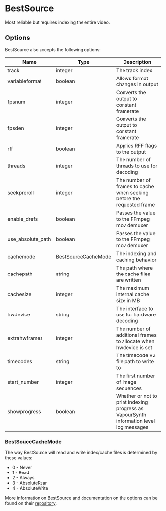 # BestSource

Most reliable but requires indexing the entire video.

## Options

BestSource also accepts the following options:

Name | Type | Description
--- | --- | ---
track | integer | The track index
variableformat | boolean | Allows format changes in output
fpsnum | integer | Converts the output to constant framerate
fpsden | integer | Converts the output to constant framerate
rff | boolean | Applies RFF flags to the output
threads | integer | The number of threads to use for decoding
seekpreroll | integer | The number of frames to cache when seeking before the requested frame
enable_drefs | boolean | Passes the value to the FFmpeg mov demuxer
use_absolute_path | boolean | Passes the value to the FFmpeg mov demuxer
cachemode | [BestSourceCacheMode](#bestsoucecachemode) | The indexing and caching behavior
cachepath | string | The path where  the cache files are written
cachesize | integer | The maximum internal cache size in MB
hwdevice | string | The interface to use for hardware decoding
extrahwframes | integer | The number of additional frames to allocate when hwdevice is set
timecodes | string | The timecode v2 file path to write to
start_number | integer | The first number of image sequences
showprogress | boolean | Whether or not to print indexing progress as VapourSynth information level log messages

### BestSouceCacheMode

The way BestSource will read and write index/cache files is determined by these values:

* 0 - Never
* 1 - Read
* 2 - Always
* 3 - AbsoluteRear
* 4 - AbsoluteWrite

More information on BestSource and documentation on the options can be found on their [repository][bestsource].

<!-- Import Methods -->
[ffms2]: https://github.com/FFMS/ffms2 "FFmpegSource (usually known as FFMS or FFMS2) is a cross-platform wrapper library around FFmpeg"
[bestsource]: https://github.com/vapoursynth/bestsource "BestSource (abbreviated as BS) is a cross-platform wrapper library around FFmpeg that ensures always sample and frame accurate access to audio and video with good seeking performance for everything except some lossy audio formats"
[dgdecnv]: https://www.rationalqm.us/dgdecnv/dgdecnv.html "AVC/HEVC/MPG/VC1 Decoder and Frame Server"
[lsmash]: https://github.com/HomeOfAviSynthPlusEvolution/L-SMASH-Works "This source function for VapourSynth uses libavcodec as the video decoder and libavformat as the demuxer"